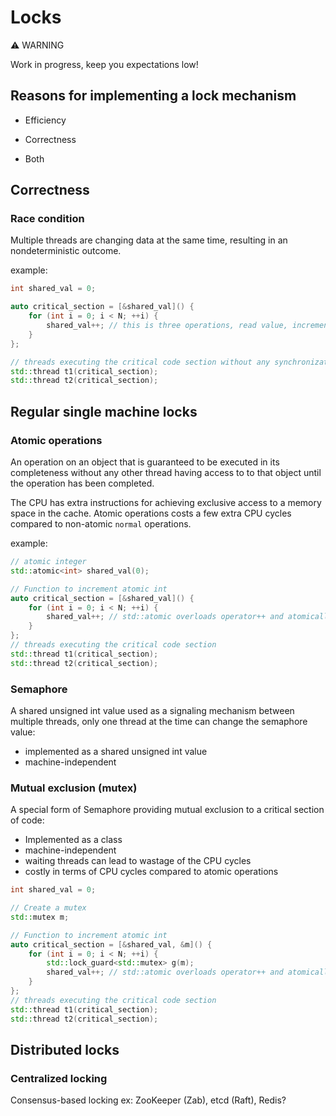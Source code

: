 # Locks

⚠️ WARNING

Work in progress, keep you expectations low!

## Reasons for implementing a lock mechanism

- Efficiency

- Correctness

- Both

## Correctness

### Race condition

Multiple threads are changing data at the same time, resulting in an nondeterministic outcome.

example:

```cpp
int shared_val = 0;

auto critical_section = [&shared_val]() {
    for (int i = 0; i < N; ++i) {
        shared_val++; // this is three operations, read value, increment and write back
    }
};

// threads executing the critical code section without any synchronization
std::thread t1(critical_section);
std::thread t2(critical_section);
```

## Regular single machine locks

### Atomic operations

An operation on an object that is guaranteed to be executed in its completeness without any other thread having access to to that object until the operation has been completed.

The CPU has extra instructions for achieving exclusive access to a memory space in the cache. Atomic operations costs a few extra CPU cycles compared to non-atomic `normal` operations.

example:

```cpp
// atomic integer
std::atomic<int> shared_val(0);

// Function to increment atomic int
auto critical_section = [&shared_val]() {
    for (int i = 0; i < N; ++i) {
        shared_val++; // std::atomic overloads operator++ and atomically increments the value, (sum = sum + 1) is not atomic
    }
};
// threads executing the critical code section
std::thread t1(critical_section);
std::thread t2(critical_section);
```

### Semaphore

A shared unsigned int value used as a signaling mechanism between multiple threads, only one thread at the time can change the semaphore value:
- implemented as a shared unsigned int value
- machine-independent

### Mutual exclusion (mutex)

A special form of Semaphore providing mutual exclusion to a critical section of code:
- Implemented as a class
- machine-independent
- waiting threads can lead to wastage of the CPU cycles
- costly in terms of CPU cycles compared to atomic operations

```cpp
int shared_val = 0;

// Create a mutex
std::mutex m;

// Function to increment atomic int
auto critical_section = [&shared_val, &m]() {
    for (int i = 0; i < N; ++i) {
        std::lock_guard<std::mutex> g(m);
        shared_val++; // std::atomic overloads operator++ and atomically increments the value, (sum = sum + 1) is not atomic
    }
};
// threads executing the critical code section
std::thread t1(critical_section);
std::thread t2(critical_section);
```

## Distributed locks

### Centralized locking

Consensus-based locking
ex: ZooKeeper (Zab), etcd (Raft), Redis?